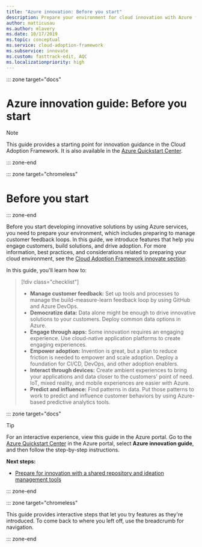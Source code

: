 ```yaml
---
title: "Azure innovation: Before you start"
description: Prepare your environment for cloud innovation with Azure features that help you engage customers, build solutions, and drive adoption.
author: matticusau
ms.author: mlavery
ms.date: 10/17/2019
ms.topic: conceptual
ms.service: cloud-adoption-framework
ms.subservice: innovate
ms.custom: fasttrack-edit, AQC
ms.localizationpriority: high
---
```


::: zone target="docs"

# Azure innovation guide: Before you start

> [!NOTE]
> This guide provides a starting point for innovation guidance in the Cloud Adoption Framework. It is also available in the [Azure Quickstart Center](https://portal.azure.com/?feature.quickstart=true#blade/Microsoft_Azure_Resources/QuickstartCenterBlade).

::: zone-end

::: zone target="chromeless"

# Before you start

::: zone-end

Before you start developing innovative solutions by using Azure services, you need to prepare your environment, which includes preparing to manage customer feedback loops. In this guide, we introduce features that help you engage customers, build solutions, and drive adoption. For more information, best practices, and considerations related to preparing your cloud environment, see the [Cloud Adoption Framework innovate section](../index.md).

In this guide, you'll learn how to:

> [!div class="checklist"]
>
> - **Manage customer feedback:** Set up tools and processes to manage the build-measure-learn feedback loop by using GitHub and Azure DevOps.
> - **Democratize data:** Data alone might be enough to drive innovative solutions to your customers. Deploy common data options in Azure.
> - **Engage through apps:** Some innovation requires an engaging experience. Use cloud-native application platforms to create engaging experiences.
> - **Empower adoption:** Invention is great, but a plan to reduce friction is needed to empower and scale adoption. Deploy a foundation for CI/CD, DevOps, and other adoption enablers.
> - **Interact through devices:** Create ambient experiences to bring your applications and data closer to the customers' point of need. IoT, mixed reality, and mobile experiences are easier with Azure.
> - **Predict and influence:** Find patterns in data. Put those patterns to work to predict and influence customer behaviors by using Azure-based predictive analytics tools.

::: zone target="docs"

> [!TIP]
> For an interactive experience, view this guide in the Azure portal. Go to the [Azure Quickstart Center](https://portal.azure.com/?feature.quickstart=true#blade/Microsoft_Azure_Resources/QuickstartCenterBlade) in the Azure portal, select **Azure innovation guide**, and then follow the step-by-step instructions.

**Next steps:**

- [Prepare for innovation with a shared repository and ideation management tools](./adoption.md)

::: zone-end

::: zone target="chromeless"

This guide provides interactive steps that let you try features as they're introduced. To come back to where you left off, use the breadcrumb for navigation.

::: zone-end
